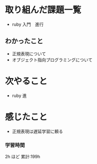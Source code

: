# 取り組んだ課題一覧

- ruby 入門　進行

## わかったこと

- 正規表現について
- オブジェクト指向プログラミングについて

# 次やること

- ruby 進

# 感じたこと

- 正規表現は遅延学習に頼る

### 学習時間

2h ほど
累計:199h
